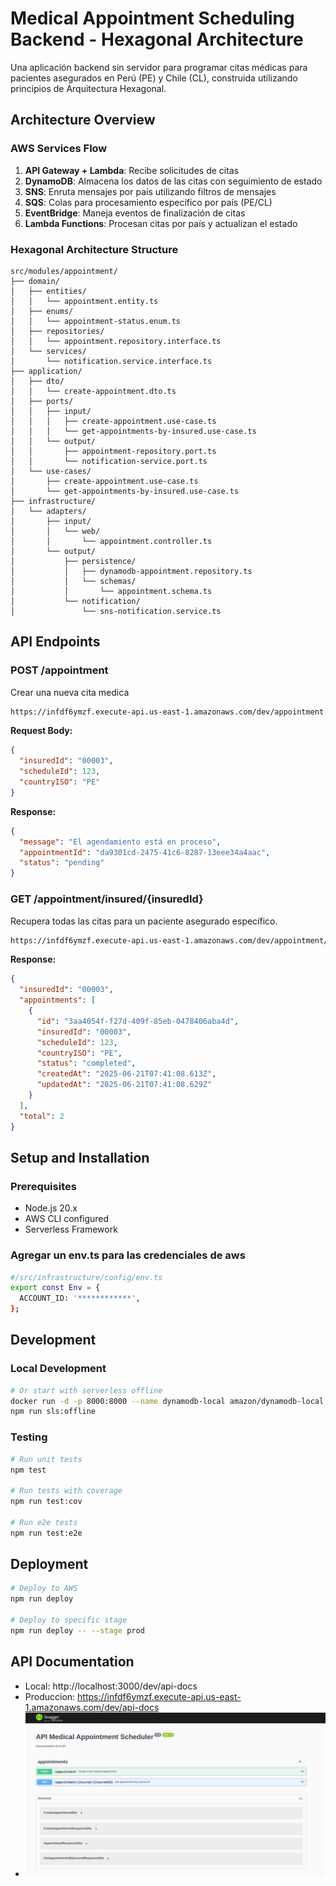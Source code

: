 # Medical Appointment Scheduling Backend - Hexagonal Architecture
Una aplicación backend sin servidor para programar citas médicas para pacientes asegurados en Perú (PE) y Chile (CL), construida utilizando principios de Arquitectura Hexagonal.
## Architecture Overview

### AWS Services Flow
1. **API Gateway + Lambda**: Recibe solicitudes de citas
2. **DynamoDB**: Almacena los datos de las citas con seguimiento de estado
3. **SNS**: Enruta mensajes por país utilizando filtros de mensajes
4. **SQS**: Colas para procesamiento específico por país (PE/CL)
5. **EventBridge**: Maneja eventos de finalización de citas
6. **Lambda Functions**: Procesan citas por país y actualizan el estado

### Hexagonal Architecture Structure

```
src/modules/appointment/
├── domain/                          
│   ├── entities/
│   │   └── appointment.entity.ts    
│   ├── enums/
│   │   └── appointment-status.enum.ts
│   ├── repositories/
│   │   └── appointment.repository.interface.ts 
│   └── services/
│       └── notification.service.interface.ts
├── application/                      
│   ├── dto/
│   │   └── create-appointment.dto.ts
│   ├── ports/
│   │   ├── input/                  
│   │   │   ├── create-appointment.use-case.ts
│   │   │   └── get-appointments-by-insured.use-case.ts
│   │   └── output/                  
│   │       ├── appointment-repository.port.ts
│   │       └── notification-service.port.ts
│   └── use-cases/                    
│       ├── create-appointment.use-case.ts
│       └── get-appointments-by-insured.use-case.ts
├── infrastructure/                   
│   └── adapters/
│       ├── input/                   
│       │   └── web/
│       │       └── appointment.controller.ts
│       └── output/                  
│           ├── persistence/
│           │   ├── dynamodb-appointment.repository.ts 
│           │   └── schemas/
│           │       └── appointment.schema.ts
│           └── notification/
│               └── sns-notification.service.ts
```

## API Endpoints

### POST /appointment
Crear una nueva cita medica

```bash
https://infdf6ymzf.execute-api.us-east-1.amazonaws.com/dev/appointment
```
**Request Body:**
```json
{
  "insuredId": "00003",
  "scheduleId": 123,
  "countryISO": "PE"
}
```

**Response:**
```json
{
  "message": "El agendamiento está en proceso",
  "appointmentId": "da9301cd-2475-41c6-8287-13eee34a4aac",
  "status": "pending"
}
```

### GET /appointment/insured/{insuredId}
Recupera todas las citas para un paciente asegurado específico.

```bash
https://infdf6ymzf.execute-api.us-east-1.amazonaws.com/dev/appointment/insured/00003
```

**Response:**
```json
{
  "insuredId": "00003",
  "appointments": [
    {
      "id": "3aa4054f-f27d-409f-85eb-0478406aba4d",
      "insuredId": "00003",
      "scheduleId": 123,
      "countryISO": "PE",
      "status": "completed",
      "createdAt": "2025-06-21T07:41:08.613Z",
      "updatedAt": "2025-06-21T07:41:08.629Z"
    }
  ],
  "total": 2
}
```

## Setup and Installation

### Prerequisites
- Node.js 20.x
- AWS CLI configured
- Serverless Framework

### Agregar un env.ts para las credenciales de aws
```bash
#/src/infrastructure/config/env.ts
export const Env = {
  ACCOUNT_ID: '************',
};
```

## Development

### Local Development

```bash
# Or start with serverless offline
docker run -d -p 8000:8000 --name dynamodb-local amazon/dynamodb-local
npm run sls:offline
```

### Testing

```bash
# Run unit tests
npm test

# Run tests with coverage
npm run test:cov

# Run e2e tests
npm run test:e2e
```

## Deployment

```bash
# Deploy to AWS
npm run deploy

# Deploy to specific stage
npm run deploy -- --stage prod
```

## API Documentation
- Local: http://localhost:3000/dev/api-docs
- Produccion: https://infdf6ymzf.execute-api.us-east-1.amazonaws.com/dev/api-docs
- ![img.png](img.png)